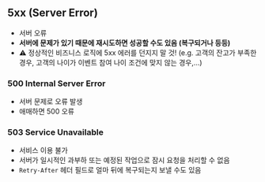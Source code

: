 ## 5xx (Server Error)

- 서버 오류
- **서버에 문제가 있기 때문에 재시도하면 성공할 수도 있음 (복구되거나 등등)**
- ⚠️ 정상적인 비즈니스 로직에 5xx 에러를 던지지 말 것! (e.g. 고객의 잔고가 부족한 경우, 고객의 나이가 이벤트 참여 나이 조건에 맞지 않는 경우,...)

### 500 Internal Server Error

- 서버 문제로 오류 발생
- 애매하면 500 오류

### 503 Service Unavailable

- 서비스 이용 불가
- 서버가 일시적인 과부하 또는 예정된 작업으로 잠시 요청을 처리할 수 없음
- `Retry-After` 헤더 필드로 얼마 뒤에 복구되는지 보낼 수도 있음
